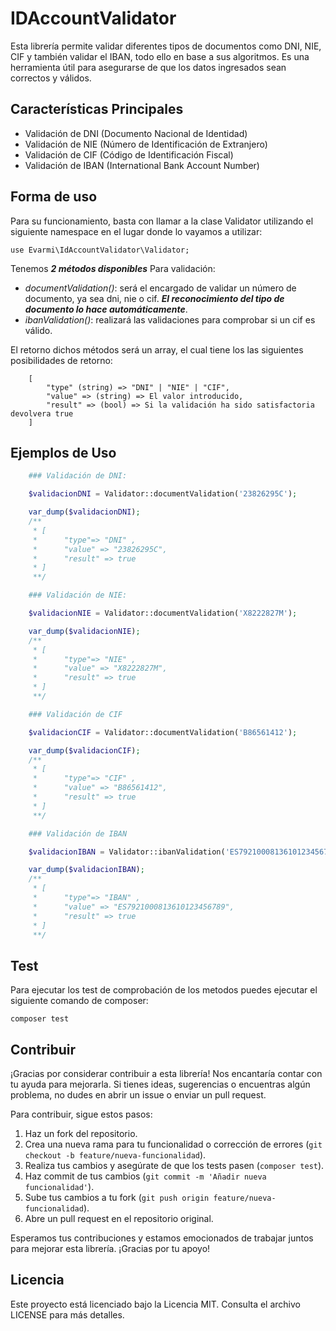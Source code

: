 # IDAccountValidator

Esta librería permite validar diferentes tipos de documentos como DNI, NIE, CIF y también validar el IBAN, todo ello en base a sus algoritmos.
Es una herramienta útil para asegurarse de que los datos ingresados sean correctos y válidos.

## Características Principales

- Validación de DNI (Documento Nacional de Identidad)
- Validación de NIE (Número de Identificación de Extranjero)
- Validación de CIF (Código de Identificación Fiscal)
- Validación de IBAN (International Bank Account Number)

## Forma de uso

Para su funcionamiento, basta con llamar a la clase Validator utilizando el siguiente namespace en el lugar donde lo vayamos a utilizar:

`use Evarmi\IdAccountValidator\Validator;`

Tenemos ***2 métodos disponibles*** Para validación:

- *documentValidation()*: será el encargado de validar un número de documento, ya sea dni, nie o cif.
***El reconocimiento del tipo de documento lo hace automáticamente***.
- *ibanValidation()*: realizará las validaciones para comprobar si un cif es válido.

El retorno dichos métodos será un array, el cual tiene los las siguientes posibilidades de retorno:

```Array
    [
        "type" (string) => "DNI" | "NIE" | "CIF",
        "value" => (string) => El valor introducido,
        "result" => (bool) => Si la validación ha sido satisfactoria devolvera true
    ]
```

## Ejemplos de Uso

```php
    ### Validación de DNI:

    $validacionDNI = Validator::documentValidation('23826295C');

    var_dump($validacionDNI);
    /**
     * [
     *      "type"=> "DNI" ,
     *      "value" => "23826295C",
     *      "result" => true
     * ]
     **/

    ### Validación de NIE:

    $validacionNIE = Validator::documentValidation('X8222827M');

    var_dump($validacionNIE);
    /**
     * [
     *      "type"=> "NIE" ,
     *      "value" => "X8222827M",
     *      "result" => true
     * ]
     **/

    ### Validación de CIF

    $validacionCIF = Validator::documentValidation('B86561412');

    var_dump($validacionCIF);
    /**
     * [
     *      "type"=> "CIF" ,
     *      "value" => "B86561412",
     *      "result" => true
     * ]
     **/

    ### Validación de IBAN

    $validacionIBAN = Validator::ibanValidation('ES7921000813610123456789');

    var_dump($validacionIBAN);
    /**
     * [
     *      "type"=> "IBAN" ,
     *      "value" => "ES7921000813610123456789",
     *      "result" => true
     * ]
     **/

```
## Test
Para ejecutar los test de comprobación de los metodos puedes ejecutar el siguiente comando de composer:

`composer test`

## Contribuir

¡Gracias por considerar contribuir a esta librería! Nos encantaría contar con tu ayuda para mejorarla. Si tienes ideas, sugerencias o encuentras algún problema, no dudes en abrir un issue o enviar un pull request. 

Para contribuir, sigue estos pasos:

1. Haz un fork del repositorio.
2. Crea una nueva rama para tu funcionalidad o corrección de errores (`git checkout -b feature/nueva-funcionalidad`).
3. Realiza tus cambios y asegúrate de que los tests pasen (`composer test`).
4. Haz commit de tus cambios (`git commit -m 'Añadir nueva funcionalidad'`).
5. Sube tus cambios a tu fork (`git push origin feature/nueva-funcionalidad`).
6. Abre un pull request en el repositorio original.

Esperamos tus contribuciones y estamos emocionados de trabajar juntos para mejorar esta librería. ¡Gracias por tu apoyo!

## Licencia

Este proyecto está licenciado bajo la Licencia MIT. Consulta el archivo LICENSE para más detalles.


